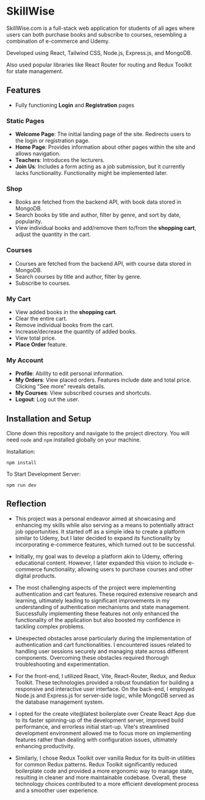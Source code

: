 # SkillWise

SkillWise.com is a full-stack web application for students of all ages where users can both purchase books and subscribe to courses, resembling a combination of e-commerce and Udemy.

Developed using React, Tailwind CSS, Node.js, Express.js, and MongoDB.

Also used popular libraries like React Router for routing and Redux Toolkit for state management.

## Features

- Fully functioning **Login** and **Registration** pages

### Static Pages

- **Welcome Page**: The initial landing page of the site. Redirects users to the login or registration page.
- **Home Page**: Provides information about other pages within the site and allows navigation.
- **Teachers**: Introduces the lecturers.
- **Join Us**: Includes a form acting as a job submission, but it currently lacks functionality. Functionality might be implemented later.

### Shop

- Books are fetched from the backend API, with book data stored in MongoDB.
- Search books by title and author, filter by genre, and sort by date, popularity.
- View individual books and add/remove them to/from the **shopping cart**, adjust the quantity in the cart.

### Courses

- Courses are fetched from the backend API, with course data stored in MongoDB.
- Search courses by title and author, filter by genre.
- Subscribe to courses.

### My Cart

- View added books in the **shopping cart**.
- Clear the entire cart.
- Remove individual books from the cart.
- Increase/decrease the quantity of added books.
- View total price.
- **Place Order** feature.

### My Account

- **Profile**: Ability to edit personal information.
- **My Orders**: View placed orders. Features include date and total price. Clicking "See more" reveals details.
- **My Courses**: View subscribed courses and shortcuts.
- **Logout**: Log out the user.

## Installation and Setup

Clone down this repository and navigate to the project directory. You will need `node` and `npm` installed globally on your machine.

Installation:

`npm install`

To Start Development Server:

`npm run dev`

## Reflection

- This project was a personal endeavor aimed at showcasing and enhancing my skills while also serving as a means to potentially attract job opportunities. It started off as a simple idea to create a platform similar to Udemy, but I later decided to expand its functionality by incorporating e-commerce features, which turned out to be successful.

- Initially, my goal was to develop a platform akin to Udemy, offering educational content. However, I later expanded this vision to include e-commerce functionality, allowing users to purchase courses and other digital products.

- The most challenging aspects of the project were implementing authentication and cart features. These required extensive research and learning, ultimately leading to significant improvements in my understanding of authentication mechanisms and state management. Successfully implementing these features not only enhanced the functionality of the application but also boosted my confidence in tackling complex problems.

- Unexpected obstacles arose particularly during the implementation of authentication and cart functionalities. I encountered issues related to handling user sessions securely and managing state across different components. Overcoming these obstacles required thorough troubleshooting and experimentation.

- For the front-end, I utilized React, Vite, React-Router, Redux, and Redux Toolkit. These technologies provided a robust foundation for building a responsive and interactive user interface. On the back-end, I employed Node.js and Express.js for server-side logic, while MongoDB served as the database management system.

- I opted for the create vite@latest boilerplate over Create React App due to its faster spinning-up of the development server, improved build performance, and errorless initial start-up. Vite's streamlined development environment allowed me to focus more on implementing features rather than dealing with configuration issues, ultimately enhancing productivity.

- Similarly, I chose Redux Toolkit over vanilla Redux for its built-in utilities for common Redux patterns. Redux Toolkit significantly reduced boilerplate code and provided a more ergonomic way to manage state, resulting in cleaner and more maintainable codebase. Overall, these technology choices contributed to a more efficient development process and a smoother user experience.
